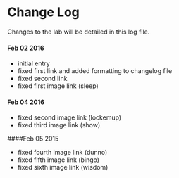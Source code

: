# Change Log
Changes to the lab will be detailed in this log file.

#### Feb 02 2016
- initial entry
- fixed first link and added formatting to changelog file
- fixed second link
- fixed first image link (sleep)

#### Feb 04 2016
- fixed second image link (lockemup)
- fixed third image link (show)

####Feb 05 2015
- fixed fourth image link (dunno)
- fixed fifth image link (bingo)
- fixed sixth image link (wisdom)
